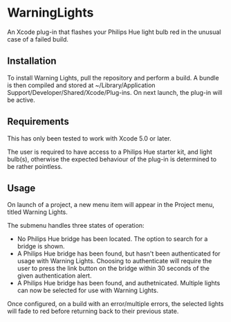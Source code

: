WarningLights
=============

An Xcode plug-in that flashes your Philips Hue light bulb red in the unusual case of a failed build.

Installation
------------

To install Warning Lights, pull the repository and perform a build. A bundle is then compiled and stored at ~/Library/Application Support/Developer/Shared/Xcode/Plug-ins. On next launch, the plug-in will be active.

Requirements
------------

This has only been tested to work with Xcode 5.0 or later.

The user is required to have access to a Philips Hue starter kit, and light bulb(s), otherwise the expected behaviour of the plug-in is determined to be rather pointless.

Usage
-----

On launch of a project, a new menu item will appear in the Project menu, titled Warning Lights. 

The submenu handles three states of operation:
  * No Philips Hue bridge has been located. The option to search for a bridge is shown.
  * A Philips Hue bridge has been found, but hasn't been authenticated for usage with Warning Lights. Choosing to authenticate will require the user to press the link button on the bridge within 30 seconds of the given authentication alert.
  * A Philips Hue bridge has been found, and authetnicated. Multiple lights can now be selected for use with Warning Lights.

Once configured, on a build with an error/multiple errors, the selected lights will fade to red before returning back to their previous state.
